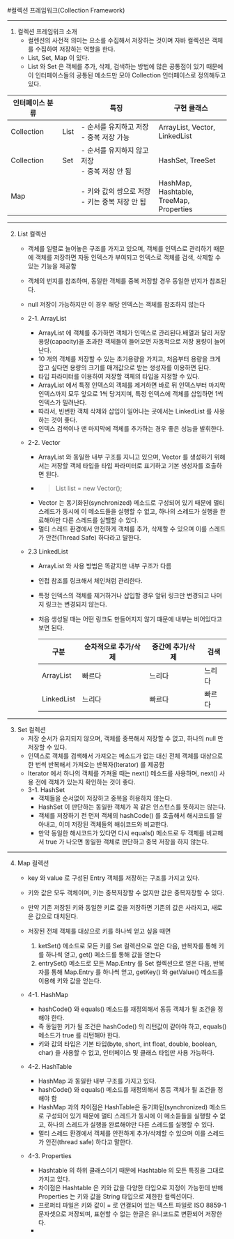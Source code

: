 #컬렉션 프레임워크(Collection Framework)

------------
1. 컬렉션 프레임워크 소개
    - 컬렌션의 사전적 의미는 요소를 수집해서 저장하는 것이며 자바 컬렉션은 객체를 수집하여 저장하는 역할을 한다.
    - List, Set, Map 이 있다.
    - List 와 Set 은 객체를 추가, 삭제, 검색하는 방법에 많은 공통점이 있기 때문에 이 인터페이스들의 공통된 메소드만 모아 Collection 인터페이스로 정의해두고 있다.

| 인터페이스 분류   |  | 특징                                 | 구현 클래스                                      |
|------------|-----|------------------------------------|---------------------------------------------|
| Collection | List | - 순서를 유지하고 저장<br/> - 중복 저장 가능      | ArrayList, Vector, <br/>LinkedList          |
| Collection | Set | - 순서를 유지하지 않고 저장 <br/> - 중복 저장 안 됨 | HashSet, TreeSet                            |                   |
| Map        |  | - 키와 값의 쌍으로 저장<br/> - 키는 중복 저장 안 됨 | HashMap, Hashtable,<br/>TreeMap, Properties| |            

---
2. List 컬렉션
    - 객체를 일렬로 늘어놓은 구조를 가지고 있으며, 객체를 인덱스로 관리하기 때문에 객체를 저장하면 자동 인덱스가 부여되고 인덱스로 객체를 검색, 삭제할 수 있는 기능을 제공함
    - 객체의 번지를 참조하며, 동일한 객체를 중복 저장할 경우 동일한 번지가 참조된다.
    - null 저장이 가능하지만 이 경우 해당 인덱스는 객체를 참조하지 않는다
   
    - 2-1. ArrayList
      - ArrayList 에 객체를 추가하면 객체가 인덱스로 관리된다.배열과 달리 저장 용량(capacity)을 초과한 객체들이 들어오면 자동적으로 저장 용량이 늘어난다.
      - 10 개의 객체를 저장할 수 있는 초기용량을 가지고, 처음부터 용량을 크게 잡고 싶다면 용량의 크기를 매개값으로 받는 생성자를 이용하면 된다.
      - 타입 파라미터를 이용하여 저장할 객체의 타입을 지정할 수 있다.
      - ArrayList 에서 특정 인덱스의 객체를 제거하면 바로 뒤 인덱스부터 마지막 인덱스까지 모두 앞으로 1씩 당겨지며, 특정 인덱스에 객체를 삽입하면 1씩 인덱스가 밀려난다.
      - 따라서, 빈번한 객체 삭제와 삽입이 일어나는 곳에서는 LinkedList 를 사용하는 것이 좋다.
      - 인덱스 검색이나 맨 마지막에 객체를 추가하는 경우 좋은 성능을 발휘한다.
    
    - 2-2. Vector
      - ArrayList 와 동일한 내부 구조를 지니고 있으며, Vector 를 생성하기 위해서는 저장할 객체 타입을 타입 파라미터로 표기하고 기본 생성자를 호출하면 된다.
      - > List<E> list = new Vector<E>();
      - Vector 는 동기화된(synchronized) 메소드로 구성되어 있기 때문에 멀티 스레드가 동시에 이 메소드들을 실행할 수 없고, 하나의 스레드가 실행을 완료해야만 다른 스레드를 실핼할 수 있다.
      - 멀티 스레드 환경에서 안전하게 객체를 추가, 삭제할 수 있으며 이를 스레드가 안전(Thread Safe) 하다라고 말한다.

    - 2.3 LinkedList
      - ArrayList 와 사용 방법은 똑같지만 내부 구조가 다름
      - 인접 참조를 링크해서 체인처럼 관리한다.
      - 특정 인덱스의 객체를 제거하거나 삽입할 경우 앞뒤 링크만 변경되고 나머지 링크는 변경되지 않는다.
      - 처음 생성될 때는 어떤 링크도 만들어지지 않기 떄문에 내부는 비어있다고 보면 된다.
      
        | 구분 | 순차적으로 추가/삭제 | 중간에 추가/삭제 | 검색  |
        |------------|-----------|-----|------------|
        | ArrayList | 빠르다  | 느리다 | 느리다 |
        | LinkedList | 느리다  | 빠르다 | 빠르다 |            

---
3. Set 컬렉션
   - 저장 순서가 유지되지 않으며, 객체를 중복해서 저장할 수 없고, 하나의 null 만 저장할 수 있다.
   - 인덱스로 객체를 검색해서 가져오는 메소드가 없는 대신 전체 객체를 대상으로 한 번씩 반복해서 가져오는 반복자(Iterator) 를 제공함
   - Iterator 에서 하나의 객체를 가져올 때는 next() 메소드를 사용하며, next() 사용 전에 객체가 있는지 확인하는 것이 좋다.
   - 3-1. HashSet
     - 객체들을 순서없이 저장하고 중복을 허용하지 않는다.
     - HashSet  이 판단하는 동일한 객체가 꼭 같은 인스턴스를 뜻하지는 않는다.
     - 객체를 저장하기 전 먼저 객체의 hashCode() 를 호출해서 해시코드를 알아내고, 이미 저장된 객체들의 해쉬코드와 비교한다.
     - 만약 동일한 해시코드가 있다면 다시 equals() 메소드로 두 객체를 비교해서 true 가 나오면 동일한 객체로 판단하고 중복 저장을 하지 않는다.
     
---
4. Map 컬렉션
    - key 와 value 로 구성된 Entry 객체를 저장하는 구조를 가지고 있다.
    - 키와 값은 모두 객체이며, 키는 중복저장할 수 없지만 값은 중복저장할 수 있다.
    - 만약 기존 저장된 키와 동일한 키로 값을 저장하면 기존의 값은 사라지고, 새로운 값으로 대치된다.
    - 저장된 전체 객체를 대상으로 키를 하나씩 얻고 싶을 때면
        1. ketSet() 메소드로 모든 키를 Set 컬렉션으로 얻은 다음, 반복자를 통해 키를 하나씩 얻고, get() 메소드를 통해 값을 얻는다
        2. entrySet() 메소드로 모든 Map.Entry 를 Set 컬렉션으로 얻은 다음, 반복자를 통해 Map.Entry 를 하나씩 얻고, getKey() 와 getValue() 메소드를 이용해 키와 값을 얻는다.
    
    - 4-1. HashMap
      - hashCode() 와 equals() 메소드를 재정의해서 동등 객체가 될 조건을 정해야 한다.
      - 즉 동일한 키가 될 조건은 hashCode() 의 리턴값이 같아야 하고, equals() 메소드가 true 를 리턴해야 한다.
      - 키와 값의 타입은 기본 타입(byte, short, int float, double, boolean, char) 을 사용할 수 없고, 인터페이스 및 클래스 타입만 사용 가능하다.
      
    - 4-2. HashTable
      - HashMap 과 동일한 내부 구조를 가지고 있다.
      - hashCode() 와 equals() 메소드를 재정의해서 동등 객체가 될 조건을 정해야 함
      - HashMap 과의 차이점은 HashTable은 동기화된(synchronized) 메소드로 구성되어 있기 때문에 멀티 스레드가 동시에 이 메소듣들을 실행할 수 없고, 하나의 스레드가 실행을 완료해야만 다른 스레드를 실행할 수 있다.
      - 멀티 스레드 환경에서 객체를 안전하게 추가/삭제할 수 있으며 이를 스레드가 안전(thread safe) 하다고 말한다.

    - 4-3. Properties
      - Hashtable 의 하위 클래스이기 때문에 Hashtable 의 모든 특징을 그대로 가지고 있다.
      - 차이점은 Hashtable 은 키와 값을 다양한 타입으로 지정이 가능한데 반해 Properties 는 키와 값을 String 타입으로 제한한 컬렉션이다.
      - 프로퍼티 파일은 키와 값이 = 로 연결되어 있는 텍스트 파일로 ISO 8859-1 문자셋으로 저장되며, 표현할 수 없는 한글은 유니코드로 변환되어 저장한다.
      - 